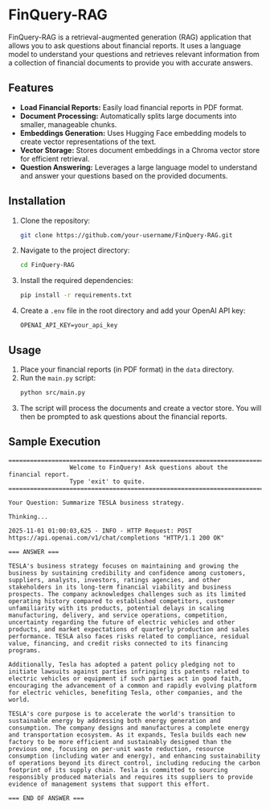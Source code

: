 # FinQuery-RAG

FinQuery-RAG is a retrieval-augmented generation (RAG) application that allows you to ask questions about financial reports. It uses a language model to understand your questions and retrieves relevant information from a collection of financial documents to provide you with accurate answers.

## Features

- **Load Financial Reports:** Easily load financial reports in PDF format.
- **Document Processing:** Automatically splits large documents into smaller, manageable chunks.
- **Embeddings Generation:** Uses Hugging Face embedding models to create vector representations of the text.
- **Vector Storage:** Stores document embeddings in a Chroma vector store for efficient retrieval.
- **Question Answering:** Leverages a large language model to understand and answer your questions based on the provided documents.

## Installation

1.  Clone the repository:
    ```bash
    git clone https://github.com/your-username/FinQuery-RAG.git
    ```
2.  Navigate to the project directory:
    ```bash
    cd FinQuery-RAG
    ```
3.  Install the required dependencies:
    ```bash
    pip install -r requirements.txt
    ```
4.  Create a `.env` file in the root directory and add your OpenAI API key:
    ```
    OPENAI_API_KEY=your_api_key
    ```

## Usage

1.  Place your financial reports (in PDF format) in the `data` directory.
2.  Run the `main.py` script:
    ```bash
    python src/main.py
    ```
3.  The script will process the documents and create a vector store. You will then be prompted to ask questions about the financial reports.

## Sample Execution

```
==================================================================================
                 Welcome to FinQuery! Ask questions about the financial report.
                 Type 'exit' to quite.
==================================================================================

Your Question: Summarize TESLA business strategy.

Thinking...

2025-11-01 01:00:03,625 - INFO - HTTP Request: POST https://api.openai.com/v1/chat/completions "HTTP/1.1 200 OK"

=== ANSWER ===

TESLA's business strategy focuses on maintaining and growing the business by sustaining credibility and confidence among customers, suppliers, analysts, investors, ratings agencies, and other stakeholders in its long-term financial viability and business prospects. The company acknowledges challenges such as its limited operating history compared to established competitors, customer unfamiliarity with its products, potential delays in scaling manufacturing, delivery, and service operations, competition, uncertainty regarding the future of electric vehicles and other products, and market expectations of quarterly production and sales performance. TESLA also faces risks related to compliance, residual value, financing, and credit risks connected to its financing programs.

Additionally, Tesla has adopted a patent policy pledging not to initiate lawsuits against parties infringing its patents related to electric vehicles or equipment if such parties act in good faith, encouraging the advancement of a common and rapidly evolving platform for electric vehicles, benefiting Tesla, other companies, and the world.

TESLA's core purpose is to accelerate the world's transition to sustainable energy by addressing both energy generation and consumption. The company designs and manufactures a complete energy and transportation ecosystem. As it expands, Tesla builds each new factory to be more efficient and sustainably designed than the previous one, focusing on per-unit waste reduction, resource consumption (including water and energy), and enhancing sustainability of operations beyond its direct control, including reducing the carbon footprint of its supply chain. Tesla is committed to sourcing responsibly produced materials and requires its suppliers to provide evidence of management systems that support this effort.

=== END OF ANSWER ===
```
